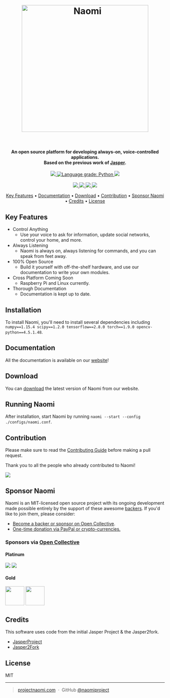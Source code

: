 <h1 align="center">
  <br>
  <a href="https://projectnaomi.com/naomi-logo.png"><img src="https://projectnaomi.com/naomi-logo.png" alt="Naomi" width="400"></a>
  <br>
  <br>
</h1>

<h4 align="center">An open source platform for developing always-on, voice-controlled applications. </br>
	Based on the previous work of <a href="http://jasperproject.github.io" target="_blank">Jasper</a>.
</h4>

<p align="center">
	<a href="">
    	<img src="https://img.shields.io/badge/python-v3.5-blue.svg">
    </a>
    <a href="https://lgtm.com/projects/g/NaomiProject/Naomi/context:python">
      <img alt="Language grade: Python" src="https://img.shields.io/lgtm/grade/python/g/NaomiProject/Naomi.svg?logo=lgtm&logoWidth=18"/>
    </a>
    <a href="https://requires.io/github/NaomiProject/Naomi/requirements/?branch=naomi-dev">
    	<img src="https://requires.io/github/NaomiProject/Naomi/requirements.svg?branch=naomi-dev">
    </a>
    </br>
    </br>
    <a href="https://github.com/naomiproject/naomi/issues">
    	<img src="https://img.shields.io/github/issues/naomiproject/naomi.svg">
    </a>
    <a href="">
    	<img src="https://img.shields.io/badge/contributions-welcome-orange.svg">
    </a>
    <a href="https://discord.gg/EVNQya3">
    	<img src="https://discordapp.com/api/guilds/320348612813127684/embed.png">
    </a>
    <a href="https://opensource.org/licenses/MIT">
    	<img src="https://img.shields.io/badge/license-MIT-blue.svg">
    </a>
</p>

<p align="center">
  <a href="#key-features">Key Features</a> •
  <a href="#documentation">Documentation</a> •
  <a href="#download">Download</a> •
  <a href="#contribution">Contribution</a> •
  <a href="#sponsor-naomi">Sponsor Naomi</a> •
  <a href="#credits">Credits</a> •
  <a href="#license">License</a>
</p>

## Key Features

* Control Anything
  * Use your voice to ask for information, update social networks, control your home, and more.
* Always Listening
  * Naomi is always on, always listening for commands, and you can speak from feet away.
* 100% Open Source
  * Build it yourself with off-the-shelf hardware, and use our documentation to write your own modules.
* Cross Platform Coming Soon
  * Raspberry Pi and Linux currently.
* Thorough Documentation
  * Documentation is kept up to date.

## Installation

To install Naomi, you'll need to install several dependencies including `numpy==1.15.4 scipy==1.2.0 tensorflow==2.8.0 torch==1.9.0 opencv-python==4.5.1.48`.

## Documentation

All the documentation is available on our [website](https://projectnaomi.com/dev/docs)!

## Download

You can [download](https://projectnaomi.com/download) the latest version of Naomi from our website.

## Running Naomi

After installation, start Naomi by running `naomi --start --config ./configs/naomi.conf`.

## Contribution

Please make sure to read the [Contributing Guide](https://github.com/NaomiProject/Naomi/blob/naomi-dev/CONTRIBUTING.md) before making a pull request.

Thank you to all the people who already contributed to Naomi!

<a href="https://github.com/naomiproject/naomi/graphs/contributors"><img src="https://opencollective.com/projectnaomi/contributors.svg?width=890" /></a>

## Sponsor Naomi

Naomi is an MIT-licensed open source project with its ongoing development made possible entirely by the support of these awesome [backers](https://github.com/naomiproject/naomi/blob/naomi-dev/BACKERS.md). If you'd like to join them, please consider:

- [Become a backer or sponsor on Open Collective](https://opencollective.com/projectnaomi).
- [One-time donation via PayPal or crypto-currencies.](https://projectnaomi.com/support-naomi/#One-time-Donations)

<h3>Sponsors via <a href="https://opencollective.com/projectnaomi">Open Collective</a></h3>

<h4>Platinum</h4>

<a href="https://opencollective.com/projectnaomi/tiers/platinum-sponsor/0/website" target="_blank" rel="noopener noreferrer"><img src="https://opencollective.com/projectnaomi/tiers/platinum-sponsor/0/avatar.svg?sanitize=true"></a>
<a href="https://opencollective.com/projectnaomi/tiers/platinum-sponsor/1/website" target="_blank" rel="noopener noreferrer"><img src="https://opencollective.com/projectnaomi/tiers/platinum-sponsor/1/avatar.svg?sanitize=true"></a>

<h4>Gold</h4>

<a href="https://opencollective.com/projectnaomi/tiers/gold-sponsor/0/website" target="_blank" rel="noopener noreferrer"><img src="https://opencollective.com/projectnaomi/tiers/gold-sponsor/0/avatar.svg?sanitize=true" height="60px"></a>
<a href="https://opencollective.com/projectnaomi/tiers/gold-sponsor/1/website" target="_blank" rel="noopener noreferrer"><img src="https://opencollective.com/projectnaomi/tiers/gold-sponsor/1/avatar.svg?sanitize=true" height="60px"></a>

## Credits

This software uses code from the initial Jasper Project & the Jasper2fork.

* [JasperProject](http://jasperproject.github.io/)
* [Jasper2Fork](https://github.com/andweber/j2f)

## License

MIT

---

> [projectnaomi.com](https://projectnaomi.com) &nbsp;&middot;&nbsp;
> GitHub [@naomiproject](https://github.com/naomiproject)